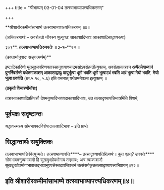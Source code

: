 +++
title = "श्रीभाष्यम् 03-01-04 तत्स्वाभाव्यापत्त्यधिकरणम्"

+++


**श्रीशारीरकमीमांसाभाष्ये तत्स्वाभाव्यापत्त्यधिकरणम् ॥४॥

(अधिकरणार्थः – अवरोहतो जीवस्य श्रुत्युक्तः आकाशादिभावः आकाशादिसादृश्यरूपः)

३०९**. **तत्स्वाभाव्यापत्तिरुपपत्तेः ॥ ३**–**१**–**२२ ॥

(उक्तार्थानुवादः सङ्गत्यर्थम्)**

इष्टादिकारिणो भूतसूक्ष्मपरिष्वक्तास्सानुशयाश्चन्द्रमसोऽवरोहन्तीत्युक्तम्, अवरोहप्रकारश्च **अथैतमेवाध्वानं पुनर्निवर्तन्ते यथेतमाकाशम् आकाशाद्वायुः वायुर्भूत्वा धूमो भवति धूमो भूत्वाऽभ्रं भवति अभ्रं भूत्वा मेघो भवति**, **मेघो भूत्वा प्रवर्षति** (छा.५.१०, ५.६) इति वचनात् यथेतमनेवञ्च इत्युक्तम् ॥

**(प्रकृतो विचारणीयोंशः)**

 तत्रास्याकाशादिप्रतिपत्तौ देवमनुष्यादिभाववदाकाशादिभावः, उत तत्सादृश्यापत्तिमात्रमिति विशये,

## पूर्वपक्षः सदृष्टान्तः

श्रद्धावस्थस्य सोमभाववदविशेषादाकाशादिभावः – इति प्राप्ते

## सिद्धान्तार्थः सयुक्तिकः

तत्स्वाभाव्यापत्तिरेवेत्युच्यते। तत्स्वाभाव्यापत्तिः****– तत्सादृश्यापत्तिरित्यर्थः। कुत एतत्? उपपत्तेः**** सोमभावमनुष्यभावादौ हि सुखदुःखोपभोगाय तद्भावः; अत्र त्वाकाशादौ सुखदुःखोपभोगाभावात्तद्भावानुपपत्तेस्तदापत्तिवचनं तत्संसर्गकृततत्सादृश्यापत्त्यभिप्रायम्॥२२॥

## इति श्रीशारीरकमीमांसाभाष्ये तत्स्वाभाव्यापत्त्यधिकरणम्॥४॥


